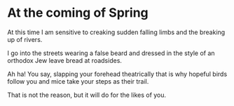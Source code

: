 # At the coming of Spring

At this time I am sensitive to creaking 
sudden falling limbs and the breaking up of rivers.

I go into the streets wearing a false beard 
and dressed in the style of an orthodox Jew
leave bread at roadsides.

Ah ha! You say, slapping your forehead theatrically
that is why hopeful birds follow you
and mice take your steps as their trail.

That is not the reason, but it will do for the likes of you.
